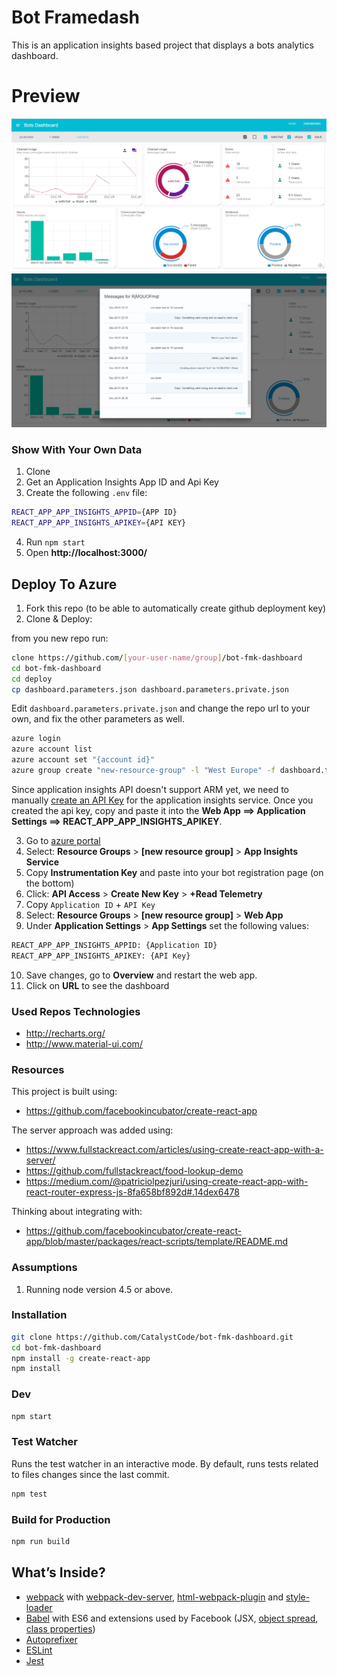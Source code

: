 # Bot Framedash
This is an application insights based project that displays a bots analytics dashboard.

# Preview

[![Preview](/docs/bot-framedash.png)](/docs/bot-framedash.png)
[![Preview](/docs/bot-framedash-msgs.png)](/docs/bot-framedash-msgs.png)

### Show With Your Own Data

1. Clone
2. Get an Application Insights App ID and Api Key
3. Create the following `.env` file:

```bash
REACT_APP_APP_INSIGHTS_APPID={APP ID}
REACT_APP_APP_INSIGHTS_APIKEY={API KEY}
```

4. Run `npm start`
5. Open **http://localhost:3000/**

## Deploy To Azure

1. Fork this repo (to be able to automatically create github deployment key)
2. Clone & Deploy:

from you new repo run:

```sh 
clone https://github.com/[your-user-name/group]/bot-fmk-dashboard
cd bot-fmk-dashboard
cd deploy
cp dashboard.parameters.json dashboard.parameters.private.json
```

Edit `dashboard.parameters.private.json` and change the repo url to your own, and fix the other parameters as well.

```sh
azure login
azure account list
azure account set "{account id}"
azure group create "new-resource-group" -l "West Europe" -f dashboard.template.json -e dashboard.parameters.private.json
```

Since application insights API doesn't support ARM yet, we need to manually [create an API Key](https://dev.applicationinsights.io/documentation/Authorization/API-key-and-App-ID) for the application insights service.
Once you created the api key, copy and paste it into the **Web App ==> Application Settings ==> REACT_APP_APP_INSIGHTS_APIKEY**.

3. Go to [azure portal](https://portal.azure.com)
4. Select: **Resource Groups** > **[new resource group]** > **App Insights Service**
5. Copy **Instrumentation Key** and paste into your bot registration page (on the bottom)
6. Click: **API Access** > **Create New Key** > **+Read Telemetry**
7. Copy `Application ID` + `API Key`
8. Select: **Resource Groups** > **[new resource group]** > **Web App**
9. Under **Application Settings** > **App Settings** set the following values:

```bash
REACT_APP_APP_INSIGHTS_APPID: {Application ID}
REACT_APP_APP_INSIGHTS_APIKEY: {API Key}
```

10. Save changes, go to **Overview** and restart the web app.
11. Click on **URL** to see the dashboard

### Used Repos Technologies

* http://recharts.org/
* http://www.material-ui.com/

### Resources
This project is built using:

* https://github.com/facebookincubator/create-react-app

The server approach was added using:

* https://www.fullstackreact.com/articles/using-create-react-app-with-a-server/
* https://github.com/fullstackreact/food-lookup-demo
* https://medium.com/@patriciolpezjuri/using-create-react-app-with-react-router-express-js-8fa658bf892d#.14dex6478

Thinking about integrating with:

* https://github.com/facebookincubator/create-react-app/blob/master/packages/react-scripts/template/README.md


### Assumptions
 1. Running node version 4.5 or above. 

### Installation
```bash
git clone https://github.com/CatalystCode/bot-fmk-dashboard.git
cd bot-fmk-dashboard
npm install -g create-react-app
npm install
```

### Dev
```bash
npm start
```

### Test Watcher
Runs the test watcher in an interactive mode.
By default, runs tests related to files changes since the last commit.

```bash
npm test
```

### Build for Production
```bash
npm run build
```

## What’s Inside?

* [webpack](https://webpack.github.io/) with [webpack-dev-server](https://github.com/webpack/webpack-dev-server), [html-webpack-plugin](https://github.com/ampedandwired/html-webpack-plugin) and [style-loader](https://github.com/webpack/style-loader)
* [Babel](http://babeljs.io/) with ES6 and extensions used by Facebook (JSX, [object spread](https://github.com/sebmarkbage/ecmascript-rest-spread/commits/master), [class properties](https://github.com/jeffmo/es-class-public-fields))
* [Autoprefixer](https://github.com/postcss/autoprefixer)
* [ESLint](http://eslint.org/)
* [Jest](http://facebook.github.io/jest)

